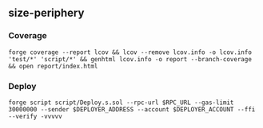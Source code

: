 ## size-periphery

### Coverage

```
forge coverage --report lcov && lcov --remove lcov.info -o lcov.info 'test/*' 'script/*' && genhtml lcov.info -o report --branch-coverage && open report/index.html
```

### Deploy

```
forge script script/Deploy.s.sol --rpc-url $RPC_URL --gas-limit 30000000 --sender $DEPLOYER_ADDRESS --account $DEPLOYER_ACCOUNT --ffi --verify -vvvvv
```